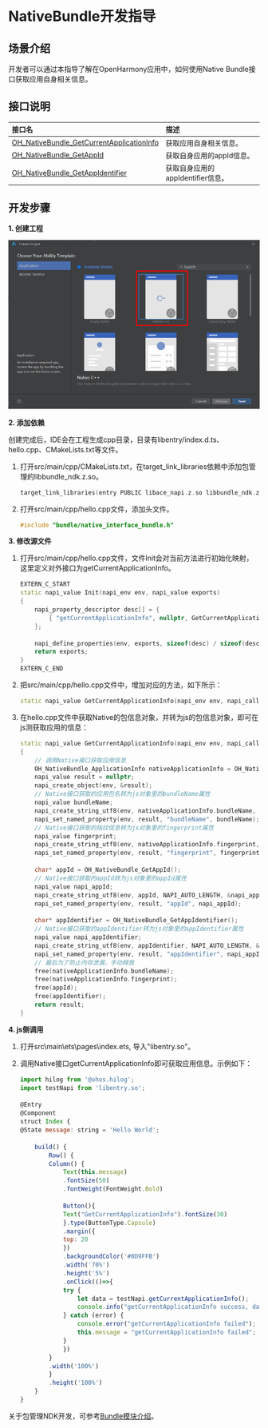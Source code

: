# NativeBundle开发指导

## 场景介绍

开发者可以通过本指导了解在OpenHarmony应用中，如何使用Native Bundle接口获取应用自身相关信息。

## 接口说明

| 接口名                                                       | 描述                                     |
| :----------------------------------------------------------- | :--------------------------------------- |
| [OH_NativeBundle_GetCurrentApplicationInfo](../reference/apis-ability-kit/_bundle.md#oh_nativebundle_getcurrentapplicationinfo) | 获取应用自身相关信息。          |
| [OH_NativeBundle_GetAppId](../reference/apis-ability-kit/_bundle.md#oh_nativebundle_getappid) | 获取自身应用的appId信息。 |
| [OH_NativeBundle_GetAppIdentifier](../reference/apis-ability-kit/_bundle.md#oh_nativebundle_getappidentifier) | 获取自身应用的appIdentifier信息。 |

## 开发步骤

**1. 创建工程**

<div style="text-align:center;">
  <img src="figures/rawfile1.png">
</div>

**2. 添加依赖**

创建完成后，IDE会在工程生成cpp目录，目录有libentry/index.d.ts、hello.cpp、CMakeLists.txt等文件。

1. 打开src/main/cpp/CMakeLists.txt，在target_link_libraries依赖中添加包管理的libbundle_ndk.z.so。

    ```c++
    target_link_libraries(entry PUBLIC libace_napi.z.so libbundle_ndk.z.so)
    ```

2. 打开src/main/cpp/hello.cpp文件，添加头文件。

    ```c++
    #include "bundle/native_interface_bundle.h"
    ```

**3. 修改源文件**

1. 打开src/main/cpp/hello.cpp文件，文件Init会对当前方法进行初始化映射，这里定义对外接口为getCurrentApplicationInfo。

    ```c++
    EXTERN_C_START
    static napi_value Init(napi_env env, napi_value exports)
    {
        napi_property_descriptor desc[] = {
            { "getCurrentApplicationInfo", nullptr, GetCurrentApplicationInfo, nullptr, nullptr, nullptr, napi_default, nullptr}
        };

        napi_define_properties(env, exports, sizeof(desc) / sizeof(desc[0]), desc);
        return exports;
    }
    EXTERN_C_END
    ```

2. 把src/main/cpp/hello.cpp文件中，增加对应的方法，如下所示：

    ```c++
    static napi_value GetCurrentApplicationInfo(napi_env env, napi_callback_info info)
    ```

3. 在hello.cpp文件中获取Native的包信息对象，并转为js的包信息对象，即可在js测获取应用的信息：

    ```c++
    static napi_value GetCurrentApplicationInfo(napi_env env, napi_callback_info info)
    {
        // 调用Native接口获取应用信息
        OH_NativeBundle_ApplicationInfo nativeApplicationInfo = OH_NativeBundle_GetCurrentApplicationInfo();
        napi_value result = nullptr;
        napi_create_object(env, &result);
        // Native接口获取的应用包名转为js对象里的bundleName属性
        napi_value bundleName;
        napi_create_string_utf8(env, nativeApplicationInfo.bundleName, NAPI_AUTO_LENGTH, &bundleName);
        napi_set_named_property(env, result, "bundleName", bundleName);
        // Native接口获取的指纹信息转为js对象里的fingerprint属性
        napi_value fingerprint;
        napi_create_string_utf8(env, nativeApplicationInfo.fingerprint, NAPI_AUTO_LENGTH, &fingerprint);
        napi_set_named_property(env, result, "fingerprint", fingerprint);

        char* appId = OH_NativeBundle_GetAppId();
        // Native接口获取的appId转为js对象里的appId属性
        napi_value napi_appId;
        napi_create_string_utf8(env, appId, NAPI_AUTO_LENGTH, &napi_appId);
        napi_set_named_property(env, result, "appId", napi_appId);

        char* appIdentifier = OH_NativeBundle_GetAppIdentifier();
        // Native接口获取的appIdentifier转为js对象里的appIdentifier属性
        napi_value napi_appIdentifier;
        napi_create_string_utf8(env, appIdentifier, NAPI_AUTO_LENGTH, &napi_appIdentifier);
        napi_set_named_property(env, result, "appIdentifier", napi_appIdentifier);
        // 最后为了防止内存泄漏，手动释放
        free(nativeApplicationInfo.bundleName);
        free(nativeApplicationInfo.fingerprint);
        free(appId);
        free(appIdentifier);
        return result;
    }
    ```

**4. js侧调用**

1. 打开src\main\ets\pages\index.ets, 导入"libentry.so"。


2. 调用Native接口getCurrentApplicationInfo即可获取应用信息。示例如下：

    ```js
    import hilog from '@ohos.hilog';
    import testNapi from 'libentry.so';

    @Entry
    @Component
    struct Index {
    @State message: string = 'Hello World';

        build() {
            Row() {
            Column() {
                Text(this.message)
                .fontSize(50)
                .fontWeight(FontWeight.Bold)

                Button(){
                Text("GetCurrentApplicationInfo").fontSize(30)
                }.type(ButtonType.Capsule)
                .margin({
                top: 20
                })
                .backgroundColor('#0D9FFB')
                .width('70%')
                .height('5%')
                .onClick(()=>{
                try {
                    let data = testNapi.getCurrentApplicationInfo();
                    console.info("getCurrentApplicationInfo success, data is " + JSON.stringify(data));
                } catch (error) {
                    console.error("getCurrentApplicationInfo failed");
                    this.message = "getCurrentApplicationInfo failed";
                }
                })
            }
            .width('100%')
            }
            .height('100%')
        }
    }
    ```

关于包管理NDK开发，可参考[Bundle模块介绍](../reference/apis-ability-kit/_bundle.md)。
